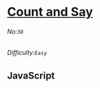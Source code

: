 # [Count and Say](https://leetcode.com/problems/count-and-say/#/description)
###### No:`38`
###### Difficulty:`Easy`
## JavaScript


```js
```
